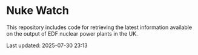 # Nuke Watch

This repository includes code for retrieving the latest information available on the output of EDF nuclear power plants in the UK.

Last updated: 2025-07-30 23:13